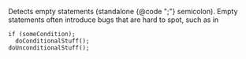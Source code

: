Detects empty statements (standalone {@code ";"} semicolon).
Empty statements often introduce bugs that are hard to spot, such as in


    if (someCondition);
      doConditionalStuff();
    doUnconditionalStuff();
            

